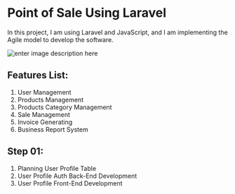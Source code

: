 # Point of Sale Using Laravel

In this project, I am using Laravel and JavaScript, and I am implementing the Agile model to develop the software.

![enter image description here](https://www.krasamo.com/wp-content/uploads/agile-01-480x266.jpeg)

## **Features List:**

  1. User Management
  2. Products Management
  3. Products Category Management 
  4. Sale Management 
  5. Invoice Generating
  6. Business Report System 


## **Step 01:**
  1. Planning User Profile Table 
  2. User Profile Auth Back-End Development 
  3. User Profile Front-End Development
